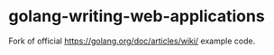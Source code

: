 # golang-writing-web-applications

Fork of official <https://golang.org/doc/articles/wiki/> example code.

